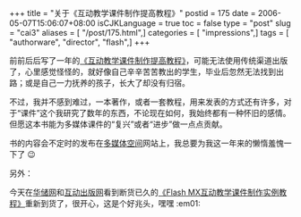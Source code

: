 +++
title = "关于《互动教学课件制作提高教程》"
postid = 175
date = 2006-05-07T15:06:07+08:00
isCJKLanguage = true
toc = false
type = "post"
slug = "cai3"
aliases = [ "/post/175.html",]
categories = [ "impressions",]
tags = [ "authorware", "director", "flash",]
+++


前前后后写了一年的[《互动教学课件制作提高教程》](http://cai.mediasky.cn/index.php?option=com_content&task=category&sectionid=1&id=5&Itemid=17)，可能无法使用传统渠道出版了，心里感觉怪怪的，就好像自己辛辛苦苦教出的学生，毕业后忽然无法找到出路；或是自己一力抚养的孩子，长大了却没有归宿。

不过，我并不感到难过，一本著作，或者一套教程，用来发表的方式还有许多，对于“课件”这个我研究了数年的东西，不论现在如何，我始终都有一种怀旧的感情。但愿这本书能为多媒体课件的“复兴”或者“进步”做一点点贡献。

书的内容会不定时的发布在[多媒体空间](http://cai.mediasky.cn/index.php?option=com_content&task=category&sectionid=1&id=5&Itemid=17)网站上，我总要为我这一年来的懒惰羞愧一下了
:wink:


另外：

今天在[华储网](http://www.huachu.com.cn/itbook/itbookinfo.asp?lbbh=BD11728960)和[互动出版网](http://www.china-pub.com/computers/common/info.asp?id=18550)看到断货已久的[《Flash
MX互动教学课件制作实例教程》](http://cai.mediasky.cn/index.php?option=com_content&task=category&sectionid=1&id=1&Itemid=17)重新到货了，很开心，这是个好兆头，嘿嘿
:em01:

